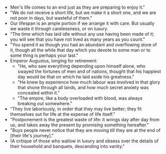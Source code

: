 * Men's life comes to an end just as they are preparing to enjoy it."
* "We do not receive a short life, but we make it a short one, and we are not poor in days, but
  wasteful of them."
* Our lifespan is an ample portion if we arrange it with care. But usually we waste it through
  carelessness, or on luxury.
* "The time which has laid idle without any use having been made of it; you will see that you have
  not lived as many years as you count."
* "You spend it as though you had an abundant and overflowing store of it, though all the while that
  day which you devote to some man or to some thing is perhaps your last."
* Emperor Augustus, longing for retirement:
  * "He, who saw everything depending upon himself alone, who swayed the fortunes of men and of
    nations, thought that his happiest day would be that on which he laid aside his greatness."
  * "He knew by experience how much labour was involved in that glory that shone through all lands,
    and how much secret anxiety was concealed within it."
  * "The empire, like a body overloaded with blood, was always breaking out somewhere."
* "They live laboriously, in order that they may live better; they fit themselves out for life at
  the expense of life itself."
* "Postponement is the greatest waste of life: it wrings day after day from us, and takes away the
  present by promising something hereafter."
* "Buys people never notice that they are moving till they are at the end of
  [their life's journey]."
* (A critique of those who wallow in luxury and obsess over the details of their household and
  banquets, descending into vanity."
